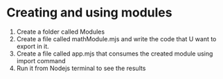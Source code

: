 # Creating and using modules
1. Create a folder called Modules
2. Create a file called mathModule.mjs and write the code that U want to export in it.
3. Create a file called app.mjs that consumes the created module using import command
4. Run it from Nodejs terminal to see the results
